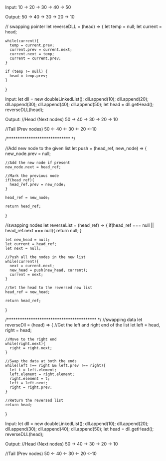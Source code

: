 Input:
10 -> 20 -> 30 -> 40 -> 50

Output:
50 -> 40 -> 30 -> 20 -> 10

// swapping pointer
let reverseDLL = (head) => {
    let temp = null;
    let current = head;
    
    while(current){
      temp = current.prev;
      current.prev = current.next;
      current.next = temp;
      current = current.prev;
    }
    
    if (temp != null) { 
      head = temp.prev; 
    }
  }

  Input:
let dll = new doubleLinkedList();
dll.append(10);
dll.append(20);
dll.append(30);
dll.append(40);
dll.append(50);
let head = dll.getHead();
reverseDLL(head);

Output:
//Head (Next nodes)
50 -> 40 -> 30 -> 20 -> 10

//Tail (Prev nodes)
50 <- 40 <- 30 <- 20 <-10

/***************************** */


//Add new node to the given list
let push = (head_ref, new_node) => {
    new_node.prev = null;
  
    //Add the new node if present
    new_node.next = head_ref;
    
    //Mark the previous node
    if(head_ref){
      head_ref.prev = new_node;
    }
    
    head_ref = new_node;
    
    return head_ref;
  }
  
  //swapping nodes
  let reverseList = (head_ref) => {
    if(head_ref === null || head_ref.next === null){
      return null;
    }
    
    let new_head = null;
    let current = head_ref;
    let next = null;
    
    //Push all the nodes in the new list
    while(current){
      next = current.next;
      new_head = push(new_head, current);
      current = next;
    }
    
    //Set the head to the reversed new list
    head_ref = new_head;
  
    return head_ref;
  }



  /***************************************** */
  //swapping data
let reverseDll = (head) => {
    //Get the left and right end of the list
    let left = head, right = head;
    
    //Move to the right end
    while(right.next){
      right = right.next;
    }
    
    //Swap the data at both the ends
    while(left !== right && left.prev !== right){
      let t = left.element;
      left.element = right.element;
      right.element = t;
      left = left.next;
      right = right.prev;
    }
    
    //Return the reversed list
    return head;
  }


  Input:
let dll = new doubleLinkedList();
dll.append(10);
dll.append(20);
dll.append(30);
dll.append(40);
dll.append(50);
let head = dll.getHead();
reverseDLL(head);

Output:
//Head (Next nodes)
50 -> 40 -> 30 -> 20 -> 10

//Tail (Prev nodes)
50 <- 40 <- 30 <- 20 <-10